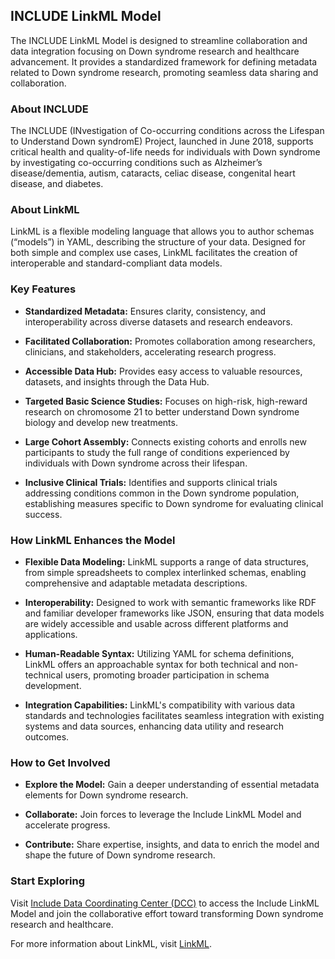 ## INCLUDE LinkML Model

The INCLUDE LinkML Model is designed to streamline collaboration and data integration focusing on Down syndrome research and healthcare advancement. It provides a standardized framework for defining metadata related to Down syndrome research, promoting seamless data sharing and collaboration.

### About INCLUDE
The INCLUDE (INvestigation of Co-occurring conditions across the Lifespan to Understand Down syndromE) Project, launched in June 2018, supports critical health and quality-of-life needs for individuals with Down syndrome by investigating co-occurring conditions such as Alzheimer’s disease/dementia, autism, cataracts, celiac disease, congenital heart disease, and diabetes.

### About LinkML
LinkML is a flexible modeling language that allows you to author schemas (“models”) in YAML, describing the structure of your data. Designed for both simple and complex use cases, LinkML facilitates the creation of interoperable and standard-compliant data models.

### Key Features
- **Standardized Metadata:** Ensures clarity, consistency, and interoperability across diverse datasets and research endeavors.
  
- **Facilitated Collaboration:** Promotes collaboration among researchers, clinicians, and stakeholders, accelerating research progress.
  
- **Accessible Data Hub:** Provides easy access to valuable resources, datasets, and insights through the Data Hub.
  
- **Targeted Basic Science Studies:** Focuses on high-risk, high-reward research on chromosome 21 to better understand Down syndrome biology and develop new treatments.
  
- **Large Cohort Assembly:** Connects existing cohorts and enrolls new participants to study the full range of conditions experienced by individuals with Down syndrome across their lifespan.
  
- **Inclusive Clinical Trials:** Identifies and supports clinical trials addressing conditions common in the Down syndrome population, establishing measures specific to Down syndrome for evaluating clinical success.

### How LinkML Enhances the Model
- **Flexible Data Modeling:** LinkML supports a range of data structures, from simple spreadsheets to complex interlinked schemas, enabling comprehensive and adaptable metadata descriptions.
  
- **Interoperability:** Designed to work with semantic frameworks like RDF and familiar developer frameworks like JSON, ensuring that data models are widely accessible and usable across different platforms and applications.
  
- **Human-Readable Syntax:** Utilizing YAML for schema definitions, LinkML offers an approachable syntax for both technical and non-technical users, promoting broader participation in schema development.
  
- **Integration Capabilities:** LinkML's compatibility with various data standards and technologies facilitates seamless integration with existing systems and data sources, enhancing data utility and research outcomes.

### How to Get Involved
- **Explore the Model:** Gain a deeper understanding of essential metadata elements for Down syndrome research.
  
- **Collaborate:** Join forces to leverage the Include LinkML Model and accelerate progress.
  
- **Contribute:** Share expertise, insights, and data to enrich the model and shape the future of Down syndrome research.

### Start Exploring
Visit [Include Data Coordinating Center (DCC)](https://includedcc.org/) to access the Include LinkML Model and join the collaborative effort toward transforming Down syndrome research and healthcare.

For more information about LinkML, visit [LinkML](https://linkml.io/).
